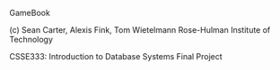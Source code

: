 GameBook

(c) Sean Carter, Alexis Fink, Tom Wietelmann
	Rose-Hulman Institute of Technology

CSSE333: Introduction to Database Systems 
Final Project